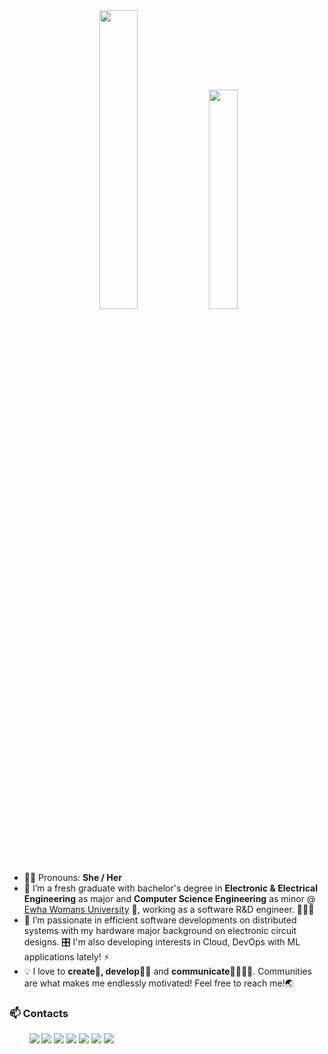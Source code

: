 <div align="center" display="inline-block">
   <img src ="https://user-images.githubusercontent.com/37402072/130897768-7178567e-98aa-4c70-9b82-f19f4db9c3c9.gif" width="35%"/>
   <img src ="https://user-images.githubusercontent.com/37402072/130901310-d3878c5e-d772-4128-bafc-e21caed95bbc.png" width="30%"/>
</div>

- 🙎‍♀️ Pronouns: **She / Her**
- 🔭 I’m a fresh graduate with bachelor's degree in **Electronic & Electrical Engineering** as major and **Computer Science Engineering** as minor @ [Ewha Womans University](https://ewha.ac.kr) 🌸, working as a software R&D engineer. 👩🏻‍💻
- 🌱 I’m passionate in efficient software developments on distributed systems with my hardware major background on electronic circuit designs. 🎛 I'm also developing interests in Cloud, DevOps with ML applications lately! ⚡
- 💡 I love to **create🎨, develop👩‍💻** and **communicate👨‍👩‍👧‍👦**. Communities are what makes me endlessly motivated! Feel free to reach me!🌏
  
### 📫 Contacts

<p>
   &nbsp; &nbsp; &nbsp; &nbsp;
   <a href="mailto:jungyoujin0527@gmail.com?"><img src="https://img.shields.io/badge/Gmail-EA4335?style=flat-square&logo=Gmail&logoColor=white&link=(mailto:jungyoujin0527@gmail.com?subject=Hi%YouJin,%reaching%out%to%you%from%Github!)"></a>
   <a href="https://www.linkedin.com/in/youjinjung/"><img src="https://img.shields.io/badge/LinkedIn-0A66C2?style=flat-square&logo=LinkedIn&logoColor=white&link=https://www.linkedin.com/in/youjinjung/"></a>
   <a href="https://twitter.com/_youjinjung/"><img src="https://img.shields.io/badge/Twitter-1DA1F2?style=flat-square&logo=twitter&logoColor=white&link=https://twitter.com/_youjinjung/"></a>
   <a href="https://www.instagram.com/_jungyoujin/"><img src="https://img.shields.io/badge/Instagram-E4405F?style=flat-square&logo=Instagram&logoColor=white&link=https://www.instagram.com/_jungyoujin/"></a>
   <a href="https://www.facebook.com/jungyoujin0527"><img src="https://img.shields.io/badge/-Facebook-1877f2?style=flat-square&logo=facebook&logoColor=white&link=https://www.facebook.com/jungyoujin0527"></a>
   <a href="https://youjinjung.me"><img src="http://img.shields.io/badge/-youjinjung.me-black?style=flat-square&logo=windowsterminal"></a>	
   <a href="https://hits.seeyoufarm.com"><img src="https://hits.seeyoufarm.com/api/count/incr/badge.svg?url=https%3A%2F%2Fgithub.com%2Fjung-youjin&count_bg=%23F39C9C&title_bg=%23555555&icon=github.svg&icon_color=%23FFFFFF&title=Hits&edge_flat=true"/> 
</p>
